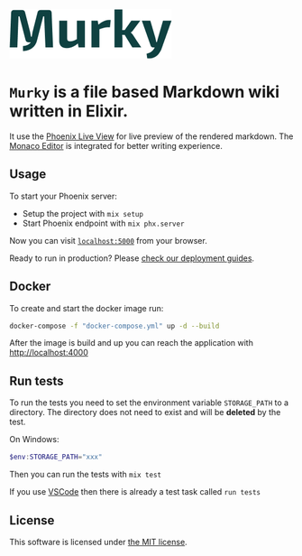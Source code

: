 ![murky](https://github.com/lulabad/murky/blob/master/assets/static/images/murky.png) 


# `Murky` is a file based Markdown wiki written in Elixir.

It use the [Phoenix Live View](https://hexdocs.pm/phoenix_live_view/Phoenix.LiveView.html) for live preview of the rendered markdown. The [Monaco Editor](https://microsoft.github.io/monaco-editor/) is integrated for better writing experience.

## Usage

To start your Phoenix server:

-   Setup the project with `mix setup`
-   Start Phoenix endpoint with `mix phx.server`

Now you can visit [`localhost:5000`](http://localhost:5000) from your browser.

Ready to run in production? Please [check our deployment guides](https://hexdocs.pm/phoenix/deployment.html).

## Docker

To create and start the docker image run:

```sh
docker-compose -f "docker-compose.yml" up -d --build
```

After the image is build and up you can reach the application with [http://localhost:4000](http://localhost:4000)

## Run tests

To run the tests you need to set the environment variable `STORAGE_PATH` to a directory. The directory does not need to exist and will be **deleted** by the test.

On Windows:

```powershell
$env:STORAGE_PATH="xxx"
```

Then you can run the tests with `mix test`

If you use [VSCode](https://code.visualstudio.com/) then there is already a test task called `run tests`

## License

This software is licensed under [the MIT license](LICENSE).
